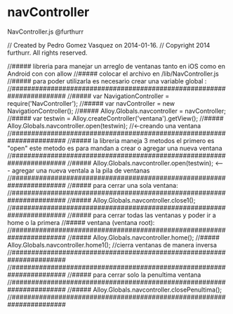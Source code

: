 # navController

  NavController.js
  @furthurr

//  Created by Pedro Gomez Vasquez on 2014-01-16.
//  Copyright 2014 furthurr. All rights reserved.

//##### libreria para manejar un arreglo de ventanas tanto en iOS como en Android con con allow
//##### colocar el archivo en /lib/NavController.js
//##### para poder utilizarla es necesario crear una variable global :
//######################################################################
//#####    var NavigationController = require('NavController');
//#####    var navController = new NavigationController();
//#####    Alloy.Globals.navcontroller = navController;
//#####    var testwin = Alloy.createController('ventana').getView();
//#####		 Alloy.Globals.navcontroller.open(testwin); //<-creando una ventana
//######################################################################
//##### la libreria maneja 3 metodos el primero es "open" este metodo es para mandan a crear o agregar una nueva ventana
//######################################################################
//#####    Alloy.Globals.navcontroller.open(testwin); <--- agregar una nueva ventala a la pila de ventanas
//######################################################################
//##### para cerrar una sola ventana:
//######################################################################
//#####    Alloy.Globals.navcontroller.close1();
//######################################################################
//##### para cerrar todas las ventanas y poder ir a home o la primera
//##### 								ventana (ventana root):
//######################################################################
//##### Alloy.Globals.navcontroller.home();
//##### Alloy.Globals.navcontroller.home1(); //cierra ventanas de manera inversa
//######################################################################
//######################################################################
//##### para cerrar solo la penultima ventana
//######################################################################
//#####    Alloy.Globals.navcontroller.closePenultima();
//######################################################################
